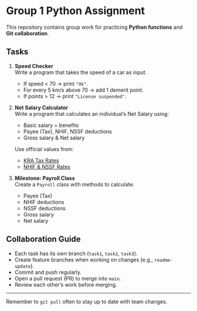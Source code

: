 # Group 1 Python Assignment

This repository contains group work for practicing **Python functions** and **Git collaboration**.

## Tasks
1. **Speed Checker**  
   Write a program that takes the speed of a car as input.  
   - If speed < 70 → print `"Ok"`.  
   - For every 5 km/s above 70 → add 1 demerit point.  
   - If points > 12 → print `"License suspended"`.

2. **Net Salary Calculator**  
   Write a program that calculates an individual’s Net Salary using:
   - Basic salary + benefits  
   - Payee (Tax), NHIF, NSSF deductions  
   - Gross salary & Net salary  

   Use official values from:  
   - [KRA Tax Rates](https://www.kra.go.ke/en/individual/calculate-tax/calculating-tax/paye)  
   - [NHIF & NSSF Rates](https://www.aren.co.ke/payroll/taxrates.htm)

3. **Milestone: Payroll Class**  
   Create a `Payroll` class with methods to calculate:  
   - Payee (Tax)  
   - NHIF deductions  
   - NSSF deductions  
   - Gross salary  
   - Net salary  

## Collaboration Guide
- Each task has its own branch (`task1`, `task2`, `task3`).  
- Create feature branches when working on changes (e.g., `readme-update`).  
- Commit and push regularly.  
- Open a pull request (PR) to merge into `main`.  
- Review each other’s work before merging.

---

 Remember to `git pull` often to stay up to date with team changes.



